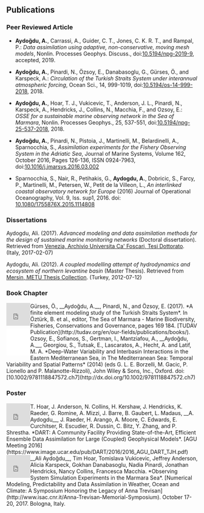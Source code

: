 ## Publications

### Peer Reviewed Article

- __Aydoğdu, A.__, Carrassi, A., Guider, C. T., Jones, C. K. R. T., and Rampal, P.: *Data assimilation using adaptive, non-conservative, moving mesh models*, Nonlin. Processes Geophys. Discuss., doi:[10.5194/npg-2019-9](https://doi.org/10.5194/npg-2019-9), accepted, 2019. 

- __Aydoğdu, A.__, Pinardi, N., Özsoy, E., Danabasoglu, G., Gürses, Ö., and Karspeck, A.: *Circulation of the Turkish Straits System under interannual atmospheric forcing*, Ocean Sci., 14, 999-1019, doi:[10.5194/os-14-999-2018](https://doi.org/10.5194/os-14-999-2018), 2018.

- __Aydoğdu, A.__, Hoar, T. J., Vukicevic, T., Anderson, J. L., Pinardi, N., Karspeck, A., Hendricks, J., Collins, N., Macchia, F., and Ozsoy, E.: *OSSE for a sustainable marine observing network in the Sea of Marmara*, Nonlin. Processes Geophys., 25, 537-551, doi:[10.5194/npg-25-537-2018](https://doi.org/10.5194/npg-25-537-2018), 2018.

- __Aydoğdu, A.__, Pinardi, N., Pistoia, J., Martinelli, M., Belardinelli, A., Sparnocchia, S., *Assimilation experiments for the Fishery Observing System in the Adriatic Sea*, Journal of Marine Systems, Volume 162, October 2016, Pages 126-136, ISSN 0924-7963, doi:[10.1016/j.jmarsys.2016.03.002](http://dx.doi.org/10.1016/j.jmarsys.2016.03.002)

- Sparnocchia, S., Nair, R., Petihakis, G., __Aydogdu, A.__, Dobricic, S., Farcy, P., Martinelli, M., Petersen, W., Petit de la Villeon, L., *An interlinked coastal observatory network for Europe* (2016) Journal of Operational Oceanography, Vol. 9, Iss. sup1, 2016. doi: [10.1080/1755876X.2015.1114808](http://dx.doi.org/10.1080/1755876X.2015.1114808)

### Dissertations

Aydogdu, Ali. (2017). *Advanced modeling and data assimilation methods for the design of sustained marine monitoring networks* (Doctoral dissertation). Retrieved from [Venezia, Archivio Universita Ca' Foscari, Tesi Dottorato](http://dspace.unive.it/handle/10579/10343?show=full). (Italy, 2017-02-07)

Aydogdu, Ali. (2012). *A coupled modelling attempt of hydrodynamics and ecosystem of northern levantine basin* (Master Thesis). Retrieved from [Mersin, METU Thesis Collection](http://library.metu.edu.tr/search~S15/a?Aydo{u011F}du+Ali). (Turkey, 2012-07-12)

### Book Chapter

<div style="float: left; clear: left">
<iframe src="https://widgets.figshare.com/articles/5853585/embed?show_title=0" width="63px" height="60px" frameborder="0"></iframe>
</div>
Gürses, Ö., __Aydoğdu, A.__, Pinardi, N., and Özsoy, E. (2017). *A finite element modeling study of the Turkish Straits System*. In Öztürk, B. et al., editor, The Sea of Marmara - Marine Biodiversity, Fisheries, Conservations and Governance, pages 169 184. [TUDAV Publication](http://tudav.org/en/our-fields/publications/books/).

<div style="float: left; clear: left">
<iframe style="width:63px; height:70px;" src="//e.issuu.com/embed.html#8893677/56704174" frameborder="0" allowfullscreen></iframe>
</div>
Ozsoy, E., Sofianos, S., Gertman, I., Mantziafou, A., __Aydoğdu, A.__, Georgiou, S., Tutsak, E., Lascaratos, A., Hecht, A. and Latif, M. A. *Deep-Water Variability and Interbasin Interactions in the Eastern Mediterranean Sea, in The Mediterranean Sea: Temporal Variability and Spatial Patterns* (2014) (eds G. L. E. Borzelli, M. Gacic, P. Lionello and P. Malanotte-Rizzoli), John Wiley & Sons, Inc., Oxford. doi:[10.1002/9781118847572.ch7](http://dx.doi.org/10.1002/9781118847572.ch7)

### Poster

<div style="float: left; clear: left">
<iframe src="https://widgets.figshare.com/articles/5821671/embed?show_title=0" width="63" height="60" frameborder="0"></iframe>
</div>
T. Hoar, J. Anderson, N. Collins, H. Kershaw, J. Hendricks, K. Raeder, G. Romine, A. Mizzi, J. Barre, B. Gaubert, L. Madaus, __A. Aydogdu__, J. Raeder, H. Arango, A. Moore, C. Edwards, E. Curchitser, R. Escudier, R. Dussin, C. Bitz, Y. Zhang, and P. Shrestha. *DART: A Community Facility Providing State-of-the-Art, Efficient
Ensemble Data Assimilation for Large (Coupled) Geophysical Models*. [AGU Meeting 2016](https://www.image.ucar.edu/pub/DART/2016/2016_AGU_DART_TJH.pdf)


<div style="float: left; clear: left">
<iframe src="https://widgets.figshare.com/articles/5738487/embed?show_title=0" width="63" height="60" frameborder="0"></iframe>
</div>
__Ali Aydoğdu__, Tim Hoar, Tomislava Vukicevic, Jeffrey Anderson, Alicia Karspeck, Gokhan Danabasoglu, Nadia Pinardi, Jonathan Hendricks, Nancy Collins, Francesca Macchia. *Observing System Simulation Experiments in the Marmara Sea*. [Numerical Modeling, Predictability and Data Assimilation in Weather, Ocean and Climate: A Symposium Honoring the Legacy of Anna Trevisan](http://www.isac.cnr.it/Anna-Trevisan-Memorial-Symposium). October 17-20, 2017. Bologna, Italy.

